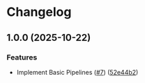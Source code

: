 # Changelog

## 1.0.0 (2025-10-22)


### Features

* Implement Basic Pipelines ([#7](https://github.com/Ksuzi/mirai-ui/issues/7)) ([52e44b2](https://github.com/Ksuzi/mirai-ui/commit/52e44b266e17a01f16bcc23b9c4c8bbdc258a8b5))
